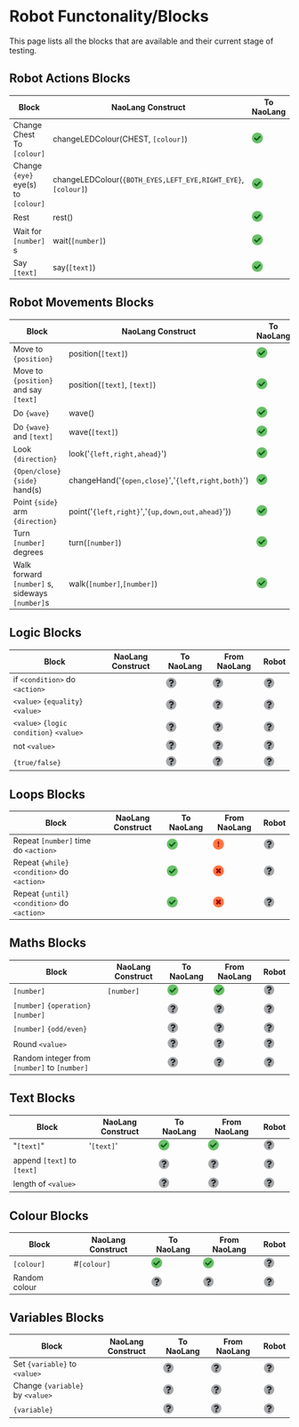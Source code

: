 # Robot Functonality/Blocks

This page lists all the blocks that are available and their current stage of testing.

## Robot Actions Blocks

| Block | NaoLang Construct | To NaoLang | From NaoLang | Robot
|-|-|-|-|-
| Change Chest To `[colour]` | changeLEDColour(CHEST, `[colour]`) | ![Working](images/working.png) | ![Working](images/working.png) | ![Unknown](images/unknown.png)
| Change `{eye}` eye(s) to `[colour]` | changeLEDColour(`{BOTH_EYES,LEFT_EYE,RIGHT_EYE}`, `[colour]`) | ![Working](images/working.png) | ![Working](images/working.png) | ![Unknown](images/unknown.png)
| Rest | rest() | ![Working](images/working.png) | ![Working](images/working.png) | ![Unknown](images/unknown.png)
| Wait for `[number]` s | wait(`[number]`) | ![Working](images/working.png) | ![Working](images/working.png) | ![Unknown](images/unknown.png)
| Say `[text]` | say(`[text]`) | ![Working](images/working.png) | ![Working](images/working.png) | ![Unknown](images/unknown.png)

## Robot Movements Blocks

| Block | NaoLang Construct | To NaoLang | From NaoLang | Robot
|-|-|-|-|-
| Move to `{position}` | position(`[text]`) | ![Working](images/working.png) | ![Working](images/working.png) | ![Unknown](images/unknown.png)
| Move to `{position}` and say `[text]` | position(`[text]`, `[text]`) | ![Working](images/working.png) | ![Working](images/working.png) | ![Unknown](images/unknown.png)
| Do `{wave}` | wave() | ![Working](images/working.png) | ![Working](images/working.png) | ![Unknown](images/unknown.png)
| Do `{wave}` and `[text]` | wave(`[text]`) | ![Working](images/working.png) | ![Working](images/working.png) | ![Unknown](images/unknown.png)
| Look `{direction}` | look('`{left,right,ahead}`') | ![Working](images/working.png) | ![Working](images/working.png) | ![Unknown](images/unknown.png)
| `{Open/close}` `{side}` hand(s) | changeHand('`{open,close}`','`{left,right,both}`') | ![Working](images/working.png) | ![Working](images/working.png) | ![Unknown](images/unknown.png)
| Point `{side}` arm `{direction}` | point('`{left,right}`','`{up,down,out,ahead}`'}) | ![Working](images/working.png) | ![Working](images/working.png) | ![Unknown](images/unknown.png)
| Turn `[number]` degrees | turn(`[number]`) | ![Working](images/working.png) | ![Working](images/working.png) | ![Unknown](images/unknown.png)
| Walk forward `[number]` s, sideways `[number]`s | walk(`[number]`,`[number]`) | ![Working](images/working.png) | ![Working](images/working.png) | ![Unknown](images/unknown.png)

## Logic Blocks

| Block | NaoLang Construct | To NaoLang | From NaoLang | Robot
|-|-|-|-|-
| if `<condition>` do `<action>` | | ![Unknown](images/unknown.png) | ![Unknown](images/unknown.png) | ![Unknown](images/unknown.png)
| `<value>` `{equality}` `<value>` | | ![Unknown](images/unknown.png) | ![Unknown](images/unknown.png) | ![Unknown](images/unknown.png)
| `<value>` `{logic condition}` `<value>` | | ![Unknown](images/unknown.png) | ![Unknown](images/unknown.png) | ![Unknown](images/unknown.png)
|  not `<value>` | | ![Unknown](images/unknown.png) | ![Unknown](images/unknown.png) | ![Unknown](images/unknown.png)
 | `{true/false}` | | ![Unknown](images/unknown.png) | ![Unknown](images/unknown.png) | ![Unknown](images/unknown.png)

## Loops Blocks

| Block | NaoLang Construct | To NaoLang | From NaoLang | Robot
|-|-|-|-|-
| Repeat `[number]` time do `<action>` | | ![Working](images/working.png) | ![Tests Failing](images/failing.png) | ![Unknown](images/unknown.png)
| Repeat `{while}` `<condition>` do `<action>` | | ![Working](images/working.png) | ![Functionality Broken](images/broken.png) | ![Unknown](images/unknown.png)
| Repeat `{until}` `<condition>` do `<action>` | | ![Working](images/working.png) | ![Functionality Broken](images/broken.png) | ![Unknown](images/unknown.png)

## Maths Blocks

| Block | NaoLang Construct | To NaoLang | From NaoLang | Robot
|-|-|-|-|-
| `[number]` | `[number]` | ![Working](images/working.png) | ![Working](images/working.png) | ![Unknown](images/unknown.png)
| `[number]` `{operation}` `[number]` | | ![Unknown](images/unknown.png) | ![Unknown](images/unknown.png) | ![Unknown](images/unknown.png)
| `[number]` `{odd/even}` | | ![Unknown](images/unknown.png) | ![Unknown](images/unknown.png) | ![Unknown](images/unknown.png)
| Round `<value>` | | ![Unknown](images/unknown.png) | ![Unknown](images/unknown.png) | ![Unknown](images/unknown.png)
| Random integer from `[number]` to `[number]` | | ![Unknown](images/unknown.png) | ![Unknown](images/unknown.png) | ![Unknown](images/unknown.png)

## Text Blocks

| Block | NaoLang Construct | To NaoLang | From NaoLang | Robot
|-|-|-|-|-
| "`[text]`" | '`[text]`' | ![Working](images/working.png) | ![Working](images/working.png) | ![Unknown](images/unknown.png)
| append `[text]` to `[text]` | | ![Unknown](images/unknown.png) | ![Unknown](images/unknown.png) | ![Unknown](images/unknown.png)
| length of `<value>` | | ![Unknown](images/unknown.png) | ![Unknown](images/unknown.png) | ![Unknown](images/unknown.png)

## Colour Blocks

| Block | NaoLang Construct | To NaoLang | From NaoLang | Robot
|-|-|-|-|-
| `[colour]` | #`[colour]` | ![Working](images/working.png) | ![Working](images/working.png) | ![Unknown](images/unknown.png)
| Random colour | | ![Unknown](images/unknown.png) | ![Unknown](images/unknown.png) | ![Unknown](images/unknown.png)

## Variables Blocks

| Block | NaoLang Construct | To NaoLang | From NaoLang | Robot
|-|-|-|-|-
| Set `{variable}` to `<value>` | | ![Unknown](images/unknown.png) | ![Unknown](images/unknown.png) | ![Unknown](images/unknown.png)
| Change `{variable}` by `<value>` | | ![Unknown](images/unknown.png) | ![Unknown](images/unknown.png) | ![Unknown](images/unknown.png)
| `{variable}` | | ![Unknown](images/unknown.png) | ![Unknown](images/unknown.png) | ![Unknown](images/unknown.png)
